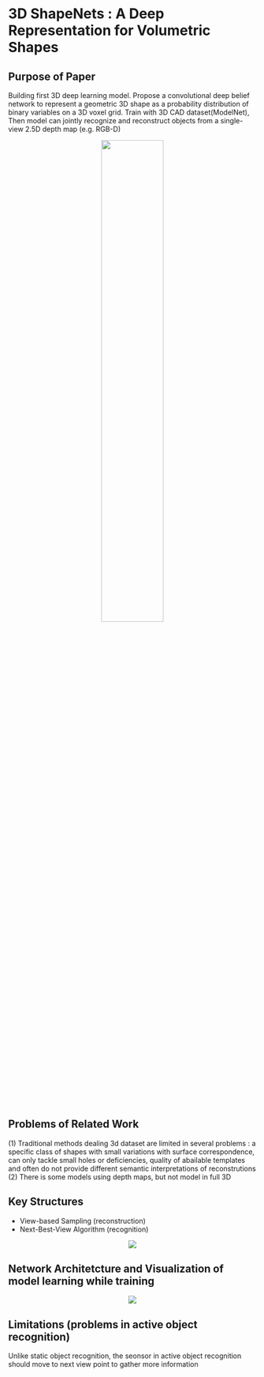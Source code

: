 # 3D ShapeNets : A Deep Representation for Volumetric Shapes

## Purpose of Paper
 <p> Building first 3D deep learning model. Propose a convolutional deep belief network to represent a geometric 3D shape as a probability distribution of binary variables on a 3D voxel grid. Train with 3D CAD dataset(ModelNet),
   Then model can jointly recognize and reconstruct objects from a single-view 2.5D depth map (e.g. RGB-D)</p>
 <p align ="center"><img src="https://user-images.githubusercontent.com/61967107/124710983-7cce7580-df38-11eb-94dc-4f52a2f39ca4.png" width="50%"></p>
 
## Problems of Related Work
(1) Traditional methods dealing 3d dataset are limited in several problems : a specific class of shapes with small variations with surface correspondence,
can only tackle small holes or deficiencies, quality of abailable templates and often do not provide different semantic interpretations of reconstrutions  
(2) There is some models using depth maps, but not model in full 3D

## Key Structures
- View-based Sampling (reconstruction)
- Next-Best-View Algorithm (recognition)
<p align ="center"><img src="https://user-images.githubusercontent.com/61967107/124711487-18f87c80-df39-11eb-9f5e-6f96ec43587a.png"></p>

## Network Architetcture and Visualization of model learning while training 
<p align ="center"><img src="https://user-images.githubusercontent.com/61967107/124711269-d5057780-df38-11eb-84b7-9b3641b63c97.png"></p>

## Limitations (problems in active object recognition)
 Unlike static object recognition, the seonsor in active object recognition should move to next view point to gather more information
